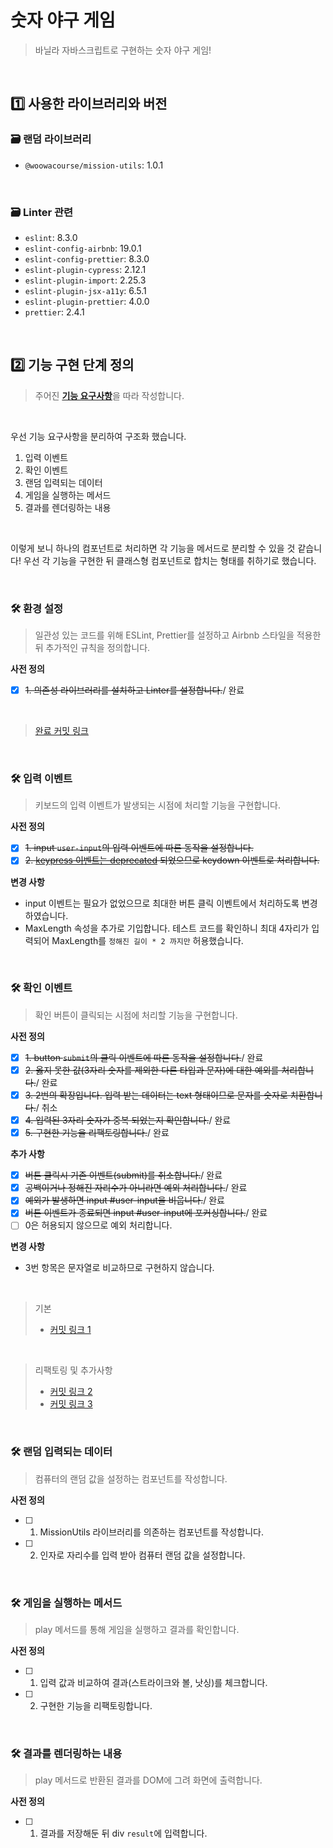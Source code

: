 # 숫자 야구 게임
> 바닐라 자바스크립트로 구현하는 숫자 야구 게임!

<br>

## 1️⃣ 사용한 라이브러리와 버전
### 🗃 랜덤 라이브러리
- `@woowacourse/mission-utils`: 1.0.1

<br>

### 🗃 Linter 관련
- `eslint`: 8.3.0
- `eslint-config-airbnb`: 19.0.1
- `eslint-config-prettier`: 8.3.0
- `eslint-plugin-cypress`: 2.12.1
- `eslint-plugin-import`: 2.25.3
- `eslint-plugin-jsx-a11y`: 6.5.1
- `eslint-plugin-prettier`: 4.0.0
- `prettier`: 2.4.1

<br>

## 2️⃣ 기능 구현 단계 정의
> 주어진 [**기능 요구사항**](https://github.com/InSeong-So/javascript-baseball-precourse#-%EA%B8%B0%EB%8A%A5-%EC%9A%94%EA%B5%AC%EC%82%AC%ED%95%AD)을 따라 작성합니다.

<br>

우선 기능 요구사항을 분리하여 구조화 했습니다.
1. 입력 이벤트
2. 확인 이벤트
3. 랜덤 입력되는 데이터
4. 게임을 실행하는 메서드
5. 결과를 렌더링하는 내용

<br>

이렇게 보니 하나의 컴포넌트로 처리하면 각 기능을 메서드로 분리할 수 있을 것 같습니다! 우선 각 기능을 구현한 뒤 클래스형 컴포넌트로 합치는 형태를 취하기로 했습니다.

<br>

### 🛠 환경 설정
> 일관성 있는 코드를 위해 ESLint, Prettier를 설정하고 Airbnb 스타일을 적용한 뒤 추가적인 규칙을 정의합니다.

**사전 정의**
- [x] ~~1. 의존성 라이브러리를 설치하고 Linter를 설정합니다.~~/ 완료

<br>

> [완료 커밋 링크](https://github.com/InSeong-So/javascript-baseball-precourse/commit/ce29522d79a9be3d1acd227ccb72ff2774853939)

<br>

### 🛠 입력 이벤트
> 키보드의 입력 이벤트가 발생되는 시점에 처리할 기능을 구현합니다.

**사전 정의**
- [x] ~~1. input `user-input`의 입력 이벤트에 따른 동작을 설정합니다.~~
- [x] ~~2. [keypress 이벤트는 deprecated](https://developer.mozilla.org/en-US/docs/Web/API/Document/keypress_event) 되었으므로 keydown 이벤트로 처리합니다.~~

**변경 사항**
- input 이벤트는 필요가 없었으므로 최대한 버튼 클릭 이벤트에서 처리하도록 변경하였습니다.
- MaxLength 속성을 추가로 기입합니다. 테스트 코드를 확인하니 최대 4자리가 입력되어 MaxLength를 `정해진 길이 * 2 까지만` 허용했습니다.

<br>

### 🛠 확인 이벤트
> 확인 버튼이 클릭되는 시점에 처리할 기능을 구현합니다.

**사전 정의**
- [x] ~~1. button `submit`의 클릭 이벤트에 따른 동작을 설정합니다.~~/ 완료
- [x] ~~2. 옳지 못한 값(3자리 숫자를 제외한 다른 타입과 문자)에 대한 예외를 처리합니다.~~/ 완료
- [x] ~~3. 2번의 확장입니다. 입력 받는 데이터는 text 형태이므로 문자를 숫자로 치환합니다.~~/ 취소
- [x] ~~4. 입력된 3자리 숫자가 중복 되었는지 확인합니다.~~/ 완료
- [x] ~~5. 구현한 기능을 리팩토링합니다.~~/ 완료

**추가 사항**
- [x] ~~버튼 클릭시 기존 이벤트(submit)를 취소합니다.~~/ 완료
- [x] ~~공백이거나 정해진 자리수가 아니라면 예외 처리합니다.~~/ 완료
- [x] ~~예외가 발생하면 input #user-input을 비웁니다.~~/ 완료
- [x] ~~버튼 이벤트가 종료되면 input #user-input에 포커싱합니다.~~/ 완료
- [ ] 0은 허용되지 않으므로 예외 처리합니다.

**변경 사항**
- 3번 항목은 문자열로 비교하므로 구현하지 않습니다.

<br>

> 기본
> - [커밋 링크 1](https://github.com/InSeong-So/javascript-baseball-precourse/commit/d8dcdf008bea15dc1c8568216be7c20b3b4b2741)

<br>

> 리팩토링 및 추가사항
>- [커밋 링크 2](https://github.com/InSeong-So/javascript-baseball-precourse/commit/9c06232476a00b8f3cdb84bc6ec9b16be3bfd013)
>- [커밋 링크 3](https://github.com/InSeong-So/javascript-baseball-precourse/commit/24914a9c5dac25bf1fdc0cb638e887f8bf85c080)

<br>

### 🛠 랜덤 입력되는 데이터
> 컴퓨터의 랜덤 값을 설정하는 컴포넌트를 작성합니다.

**사전 정의**
- [ ] 1. MissionUtils 라이브러리를 의존하는 컴포넌트를 작성합니다.
- [ ] 2. 인자로 자리수를 입력 받아 컴퓨터 랜덤 값을 설정합니다.

<br>

### 🛠 게임을 실행하는 메서드
> play 메서드를 통해 게임을 실행하고 결과를 확인합니다.

**사전 정의**
- [ ] 1. 입력 값과 비교하여 결과(스트라이크와 볼, 낫싱)를 체크합니다.
- [ ] 2. 구현한 기능을 리팩토링합니다.

<br>

### 🛠 결과를 렌더링하는 내용
> play 메서드로 반환된 결과를 DOM에 그려 화면에 출력합니다.

**사전 정의**
- [ ] 1. 결과를 저장해둔 뒤 div `result`에 입력합니다.

<br>